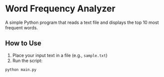 # Word Frequency Analyzer

A simple Python program that reads a text file and displays the top 10 most frequent words.

## How to Use

1. Place your input text in a file (e.g., `sample.txt`)
2. Run the script:

```bash
python main.py